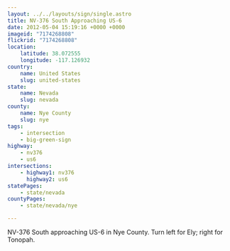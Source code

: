```yaml
---
layout: ../../layouts/sign/single.astro
title: NV-376 South Approaching US-6
date: 2012-05-04 15:19:16 +0000 +0000
imageid: "7174268808"
flickrid: "7174268808"
location:
    latitude: 38.072555
    longitude: -117.126932
country:
    name: United States
    slug: united-states
state:
    name: Nevada
    slug: nevada
county:
    name: Nye County
    slug: nye
tags:
    - intersection
    - big-green-sign
highway:
    - nv376
    - us6
intersections:
    - highway1: nv376
      highway2: us6
statePages:
    - state/nevada
countyPages:
    - state/nevada/nye

---
```

NV-376 South approaching US-6 in Nye County.  Turn left for Ely; right for Tonopah.